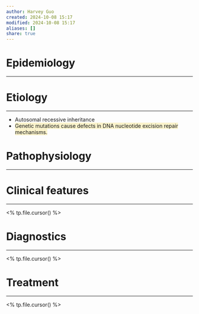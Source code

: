 ```yaml
---
author: Harvey Guo
created: 2024-10-08 15:17
modified: 2024-10-08 15:17
aliases: []
share: true
---
```

# Epidemiology
---


# Etiology
---
- Autosomal recessive inheritance 
- <span style="background:rgba(240, 200, 0, 0.2)">Genetic mutations cause defects in DNA nucleotide excision repair mechanisms.</span>

# Pathophysiology
---


# Clinical features
---
<% tp.file.cursor() %>

# Diagnostics
---
<% tp.file.cursor() %>

# Treatment
---
<% tp.file.cursor() %>
